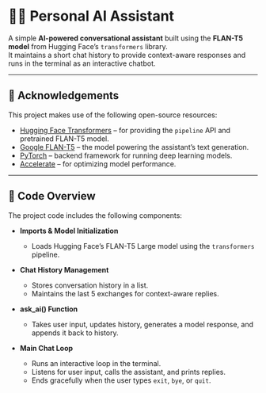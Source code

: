 # 🧑‍💻 Personal AI Assistant  

A simple **AI-powered conversational assistant** built using the **FLAN-T5 model** from Hugging Face’s `transformers` library.  
It maintains a short chat history to provide context-aware responses and runs in the terminal as an interactive chatbot.  

---

## 🙌 Acknowledgements  

This project makes use of the following open-source resources:  

- [Hugging Face Transformers](https://huggingface.co/transformers/) – for providing the `pipeline` API and pretrained FLAN-T5 model.  
- [Google FLAN-T5](https://huggingface.co/google/flan-t5-large) – the model powering the assistant’s text generation.  
- [PyTorch](https://pytorch.org/) – backend framework for running deep learning models.  
- [Accelerate](https://huggingface.co/docs/accelerate) – for optimizing model performance.

---

## 📂 Code Overview  

The project code includes the following components:  

- **Imports & Model Initialization**  
  - Loads Hugging Face’s FLAN-T5 Large model using the `transformers` pipeline.  

- **Chat History Management**  
  - Stores conversation history in a list.  
  - Maintains the last 5 exchanges for context-aware replies.  

- **ask_ai() Function**  
  - Takes user input, updates history, generates a model response, and appends it back to history.  

- **Main Chat Loop**  
  - Runs an interactive loop in the terminal.  
  - Listens for user input, calls the assistant, and prints replies.  
  - Ends gracefully when the user types `exit`, `bye`, or `quit`.

